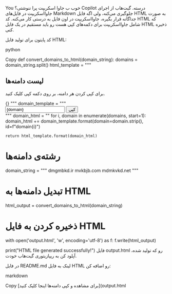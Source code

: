 You
خوب ب جاوا اسکریپت پرا ننوشتی؟
Copilot
درسته. گیت‌هاب از اجرای جاوااسکریپت در فایل‌های Markdown جلوگیری می‌کنه، ولی اگه فایل HTML به صورت جداگانه قرار بگیره، جاوااسکریپت در اون فایل به درستی کار می‌کنه. کد HTML که شامل جاوااسکریپت برای دکمه‌های کپی هست رو باید مستقیم در یک فایل HTML ذخیره کنی.

کد پایتون برای تولید فایل HTML:

python

Copy
def convert_domains_to_html(domain_string):
    domains = domain_string.split()
    html_template = """
<!DOCTYPE html>
<html lang="fa">
<head>
    <meta charset="UTF-8">
    <title>لیست دامنه‌ها</title>
</head>
<body>
    <h2>لیست دامنه‌ها</h2>
    <p>برای کپی کردن هر دامنه، بر روی دکمه کپی کلیک کنید.</p>
    {}
    <script>
    function copyToClipboard(elementId) {{
      var copyText = document.getElementById(elementId);
      copyText.select();
      document.execCommand("copy");
    }}
    </script>
</body>
</html>
"""
    domain_template = """
<div>
  <input type="text" value="{domain}" id="{id}">
  <button onclick="copyToClipboard('{id}')">کپی</button>
</div>
"""
    domain_html = ""
    for i, domain in enumerate(domains, start=1):
        domain_html += domain_template.format(domain=domain.strip(), id=f"domain{i}")
    
    return html_template.format(domain_html)

# رشته‌ی دامنه‌ها
domain_string = """
dmgmbkd.ir mvkbjb.com mdmkvkd.net
"""

# تبدیل دامنه‌ها به HTML
html_output = convert_domains_to_html(domain_string)

# ذخیره کردن به فایل HTML
with open('output.html', 'w', encoding='utf-8') as f:
    f.write(html_output)

print("HTML file generated successfully!")
فایل output.html رو که تولید شده، آپلود کن به ریپازیتوری گیت‌هاب خودت.

در فایل README.md لینک به فایل HTML رو اضافه کن:

markdown

Copy
[برای مشاهده و کپی دامنه‌ها اینجا کلیک کنید](output.html
